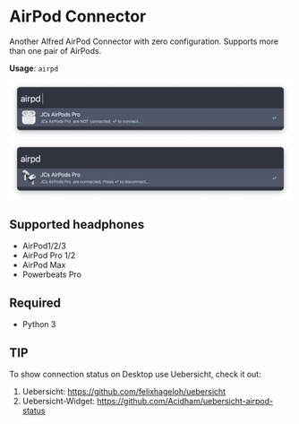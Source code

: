 # AirPod Connector

Another Alfred AirPod Connector with zero configuration. Supports more than one pair of AirPods.

**Usage**: `airpd`

<img src="README.assets/Screenshot%202022-10-14%20at%2008.44.33.png" alt="Screenshot 2022-10-14 at 08.44.33" style="zoom:67%;" />

<img src="README.assets/Screenshot%202022-10-14%20at%2008.45.43.png" alt="Screenshot 2022-10-14 at 08.45.43" style="zoom:67%;" />

## Supported headphones

- AirPod1/2/3
- AirPod Pro 1/2
- AirPod Max
- Powerbeats Pro

## Required

* Python 3

## TIP

To show connection status on Desktop use Uebersicht, check it out:

1. Uebersicht: https://github.com/felixhageloh/uebersicht
2. Uebersicht-Widget: https://github.com/Acidham/uebersicht-airpod-status

